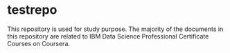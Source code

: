 # testrepo
This repository is used for study purpose.
The majority of the documents in this repository are related to IBM Data Science Professional Certificate Courses on Coursera.
